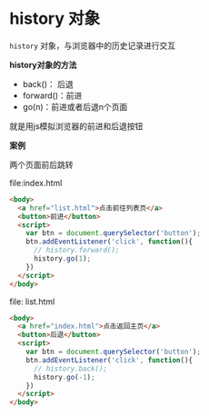 # history 对象

`history` 对象，与浏览器中的历史记录进行交互

**history对象的方法**

- back()： 后退
- forward()：前进
- go(n)：前进或者后退n个页面


就是用js模拟浏览器的前进和后退按钮


**案例**

两个页面前后跳转

file:index.html
```html
<body>
  <a href="list.html">点击前往列表页</a>
  <button>前进</button>
  <script>
    var btn = document.querySelector('button');
    btn.addEventListener('click', function(){
      // history.forward();
      history.go(1);
    })
  </script>
</body>
```

file: list.html
```html
<body>
  <a href="index.html">点击返回主页</a>
  <button>后退</button>
  <script>
    var btn = document.querySelector('button');
    btn.addEventListener('click', function(){
      // history.back();
      history.go(-1);
    })
  </script>
</body>
```
